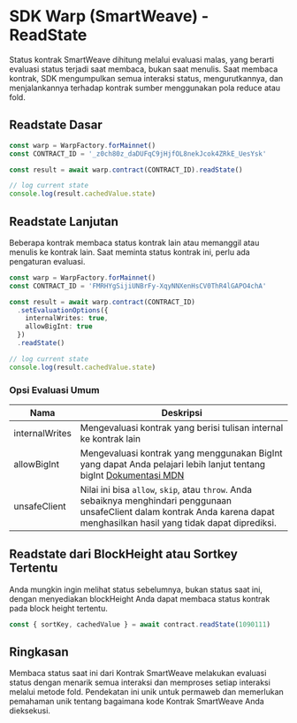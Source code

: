 # SDK Warp (SmartWeave) - ReadState

Status kontrak SmartWeave dihitung melalui evaluasi malas, yang berarti evaluasi status terjadi saat membaca, bukan saat menulis. Saat membaca kontrak, SDK mengumpulkan semua interaksi status, mengurutkannya, dan menjalankannya terhadap kontrak sumber menggunakan pola reduce atau fold.

## Readstate Dasar

```ts
const warp = WarpFactory.forMainnet()
const CONTRACT_ID = '_z0ch80z_daDUFqC9jHjfOL8nekJcok4ZRkE_UesYsk'

const result = await warp.contract(CONTRACT_ID).readState()

// log current state
console.log(result.cachedValue.state)
```

## Readstate Lanjutan

Beberapa kontrak membaca status kontrak lain atau memanggil atau menulis ke kontrak lain. Saat meminta status kontrak ini, perlu ada pengaturan evaluasi.

```ts
const warp = WarpFactory.forMainnet()
const CONTRACT_ID = 'FMRHYgSijiUNBrFy-XqyNNXenHsCV0ThR4lGAPO4chA'

const result = await warp.contract(CONTRACT_ID)
  .setEvaluationOptions({
    internalWrites: true,
    allowBigInt: true
  })
  .readState()

// log current state
console.log(result.cachedValue.state)
```

### Opsi Evaluasi Umum

| Nama | Deskripsi |
| ---- | ----------- |
| internalWrites | Mengevaluasi kontrak yang berisi tulisan internal ke kontrak lain |
| allowBigInt | Mengevaluasi kontrak yang menggunakan BigInt yang dapat Anda pelajari lebih lanjut tentang bigInt [Dokumentasi MDN](https://developer.mozilla.org/en-US/docs/Web/JavaScript/Reference/Global_Objects/BigInt) |
| unsafeClient | Nilai ini bisa `allow`, `skip`, atau `throw`. Anda sebaiknya menghindari penggunaan unsafeClient dalam kontrak Anda karena dapat menghasilkan hasil yang tidak dapat diprediksi.  |

## Readstate dari BlockHeight atau Sortkey Tertentu

Anda mungkin ingin melihat status sebelumnya, bukan status saat ini, dengan menyediakan blockHeight Anda dapat membaca status kontrak pada block height tertentu.

```ts
const { sortKey, cachedValue } = await contract.readState(1090111)
```

## Ringkasan

Membaca status saat ini dari Kontrak SmartWeave melakukan evaluasi status dengan menarik semua interaksi dan memproses setiap interaksi melalui metode fold. Pendekatan ini unik untuk permaweb dan memerlukan pemahaman unik tentang bagaimana kode Kontrak SmartWeave Anda dieksekusi.